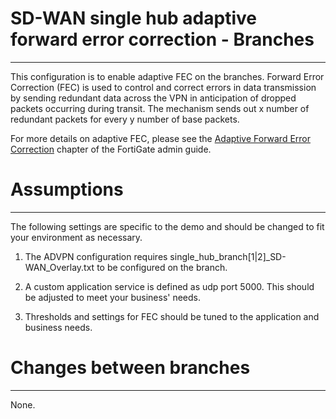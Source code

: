 # SD-WAN single hub adaptive forward error correction - Branches
----------------

This configuration is to enable adaptive FEC on the branches. Forward Error Correction (FEC) is used to control and correct errors in data transmission by sending redundant data across the VPN in anticipation of dropped packets occurring during transit. The mechanism sends out x number of redundant packets for every y number of base packets.

For more details on adaptive FEC, please see the [Adaptive Forward Error Correction](https://docs.fortinet.com/document/fortigate/7.0.5/administration-guide/169010/adaptive-forward-error-correction) chapter of the FortiGate admin guide.

# Assumptions
-------------

The following settings are specific to the demo and should be changed to fit your environment as necessary.

1) The ADVPN configuration requires single_hub_branch[1|2]_SD-WAN_Overlay.txt to be configured on the branch.

2) A custom application service is defined as udp port 5000. This should be adjusted to meet your business' needs.

3) Thresholds and settings for FEC should be tuned to the application and business needs.


# Changes between branches
-------------
None.